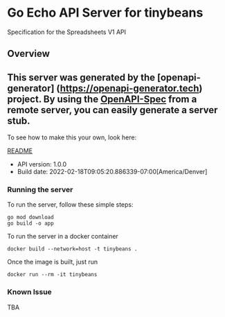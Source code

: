 # Go Echo API Server for tinybeans

Specification for the Spreadsheets V1 API

## Overview
This server was generated by the [openapi-generator]
(https://openapi-generator.tech) project.
By using the [OpenAPI-Spec](https://github.com/OAI/OpenAPI-Specification) from a remote server, you can easily generate a server stub.
-

To see how to make this your own, look here:

[README](https://openapi-generator.tech)

- API version: 1.0.0
- Build date: 2022-02-18T09:05:20.886339-07:00[America/Denver]

### Running the server

To run the server, follow these simple steps:

```
go mod download
go build -o app
```

To run the server in a docker container
```
docker build --network=host -t tinybeans .
```

Once the image is built, just run
```
docker run --rm -it tinybeans
```

### Known Issue

TBA